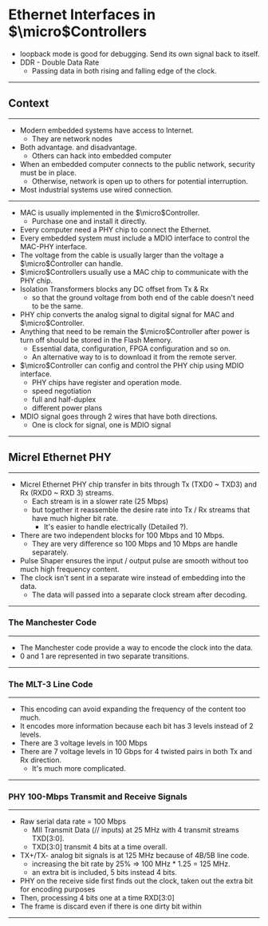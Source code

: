 # Ethernet Interfaces in $\micro$Controllers

- loopback mode is good for debugging. Send its own signal back to itself. 
- DDR - Double Data Rate
  - Passing data in both rising and falling edge of the clock.


------

## Context

------

- Modern embedded systems have access to Internet.
  - They are network nodes
- Both advantage. and disadvantage.
  - Others can hack into embedded computer
- When an embedded computer connects to the public network, security must be in place.
  - Otherwise, network is open up to others for potential interruption.
-  Most industrial systems use wired connection.

------

- MAC is usually implemented in the $\micro$Controller.
  - Purchase one and install it directly.
- Every computer need a PHY chip to connect the Ethernet.
- Every embedded system must include a MDIO interface to control the MAC-PHY interface.
- The voltage from the cable is usually larger than the voltage a $\micro$Controller can handle.
- $\micro$Controllers usually use a MAC chip to communicate with the PHY chip.
- Isolation Transformers blocks any DC offset from Tx & Rx 
  - so that the ground voltage from both end of the cable doesn't need to be the same.
- PHY chip converts the analog signal to digital signal for MAC and $\micro$Controller.
- Anything that need to be remain the $\micro$Controller after power is turn off should be stored in the Flash Memory.
  - Essential data, configuration, FPGA configuration and so on.
  - An alternative way to is to download it from the remote server.
- $\micro$Controller can config and control the PHY chip using MDIO interface.
  - PHY chips have register and operation mode.
  - speed negotiation
  - full and half-duplex
  - different power plans
- MDIO signal goes through 2 wires that have both directions.
  - One is clock for signal, one is MDIO signal

------

## Micrel Ethernet PHY

------

- Micrel Ethernet PHY chip transfer in bits through Tx (TXD0 ~ TXD3) and Rx (RXD0 ~ RXD 3) streams.
  - Each stream is in a slower rate (25 Mbps)
  - but together it reassemble the desire rate into Tx / Rx streams that have much higher bit rate.
    - It's easier to handle electrically (Detailed ?).
- There are two independent blocks for 100 Mbps and 10 Mbps.
  - They are very difference so 100 Mbps and 10 Mbps are handle separately.
- Pulse Shaper ensures the input / output pulse are smooth without too much high frequency content.
- The clock isn't sent in a separate wire instead of embedding into the data.
  - The data will passed into a separate clock stream after decoding.

------

### The Manchester Code

------

- The Manchester code provide a way to encode the clock into the data. 
- 0 and 1 are represented in two separate transitions.

------

### The MLT-3 Line Code

------

- This encoding can avoid expanding the frequency of the content too much.
- It encodes more information because each bit has 3 levels instead of 2 levels.
- There are 3 voltage levels in 100 Mbps
- There are 7 voltage levels in 10 Gbps for 4 twisted pairs in both Tx and Rx direction.
  - It's much more complicated.

------

### PHY 100-Mbps Transmit and Receive Signals

------

- Raw serial data rate = 100 Mbps
  - MII Transmit Data (// inputs) at 25 MHz with 4 transmit streams TXD[3:0].
  - TXD[3:0] transmit 4 bits at a time overall.
- TX+/TX- analog bit signals is at 125 MHz because of 4B/5B line code.
  - increasing the bit rate by 25% => 100 MHz * 1.25 = 125 MHz.
  - an extra bit is included, 5 bits instead 4 bits.
- PHY on the receive side first finds out the clock, taken out the extra bit for encoding purposes
- Then, processing 4 bits one at a time RXD[3:0]
- The frame is discard even if there is one dirty bit within

---